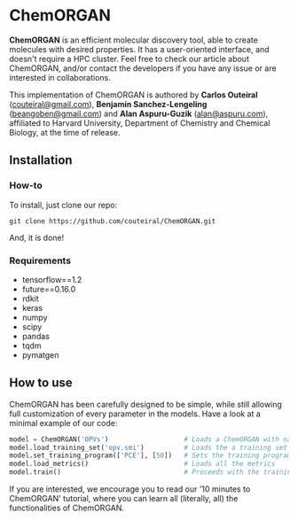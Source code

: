 # ChemORGAN


**ChemORGAN** is an efficient molecular discovery tool, able to create molecules with desired properties. It has a user-oriented interface, and doesn't require a HPC cluster. Feel free to check our article about ChemORGAN, and/or contact the developers if you have any issue or are interested in collaborations.

This implementation of ChemORGAN is authored by **Carlos Outeiral** (couteiral@gmail.com), **Benjamin Sanchez-Lengeling** (beangoben@gmail.com) and **Alan Aspuru-Guzik** (alan@aspuru.com), affiliated to Harvard University, Department of Chemistry and Chemical Biology, at the time of release.

## Installation
### How-to
To install, just clone our repo:

```
git clone https://github.com/couteiral/ChemORGAN.git
```

And, it is done!

### Requirements

- tensorflow==1.2
- future==0.16.0
- rdkit
- keras
- numpy
- scipy
- pandas
- tqdm
- pymatgen

## How to use

ChemORGAN has been carefully designed to be simple, while still allowing full customization of every parameter in the models. Have a look at a minimal example of our code:

```python
model = ChemORGAN('OPVs')                   # Loads a ChemORGAN with name 'OPVs'
model.load_training_set('opv.smi')          # Loads the a training set (molecules encoded as SMILES)
model.set_training_program(['PCE'], [50])   # Sets the training program as 50 epochs with the PCE metric
model.load_metrics()                        # Loads all the metrics
model.train()                               # Proceeds with the training
```

If you are interested, we encourage you to read our '10 minutes to ChemORGAN' tutorial, where you can learn all (literally, all) the functionalities of ChemORGAN.
